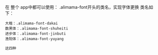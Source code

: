在 整个 app中都可以使用： .alimama-font开头的类名，实现字体更换
类名如下：
```
大楷：.alimama-font-dakai
数黑体：.alimama-font-shuheiti
进步体：.alimama-font-jinbuti
渔阳体：.alimama-font-yuyang

这四种
```